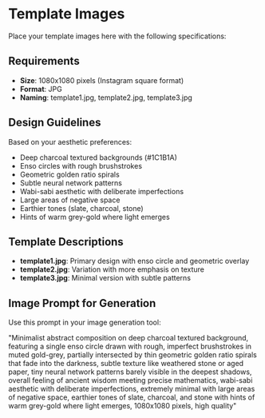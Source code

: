 # Template Images

Place your template images here with the following specifications:

## Requirements
- **Size**: 1080x1080 pixels (Instagram square format)
- **Format**: JPG
- **Naming**: template1.jpg, template2.jpg, template3.jpg

## Design Guidelines
Based on your aesthetic preferences:
- Deep charcoal textured backgrounds (#1C1B1A)
- Enso circles with rough brushstrokes
- Geometric golden ratio spirals
- Subtle neural network patterns
- Wabi-sabi aesthetic with deliberate imperfections
- Large areas of negative space
- Earthier tones (slate, charcoal, stone)
- Hints of warm grey-gold where light emerges

## Template Descriptions
- **template1.jpg**: Primary design with enso circle and geometric overlay
- **template2.jpg**: Variation with more emphasis on texture
- **template3.jpg**: Minimal version with subtle patterns

## Image Prompt for Generation
Use this prompt in your image generation tool:

"Minimalist abstract composition on deep charcoal textured background, featuring a single enso circle drawn with rough, imperfect brushstrokes in muted gold-grey, partially intersected by thin geometric golden ratio spirals that fade into the darkness, subtle texture like weathered stone or aged paper, tiny neural network patterns barely visible in the deepest shadows, overall feeling of ancient wisdom meeting precise mathematics, wabi-sabi aesthetic with deliberate imperfections, extremely minimal with large areas of negative space, earthier tones of slate, charcoal, and stone with hints of warm grey-gold where light emerges, 1080x1080 pixels, high quality"
